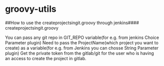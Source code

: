 # groovy-utils

##How to use the createprojectsingit.groovy through jenkins####
createprojectsingit.groovy

You can pass any git repo in GIT_REPO variable(for e.g. from jenkins Choice Parameter plugin)
Need to pass the ProjectName(which project you want to create) as a variable(for e.g. from Jenkins you can chosse String Parameter plugin)
Get the private token from the gitlab/git for the user who is having an access to create the project in gitlab.
